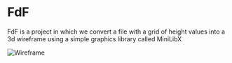 # FdF

FdF is a project in which we convert a file with a grid of height values into a 3d wireframe using a simple graphics library called MiniLibX

![Wireframe](https://github.com/user-attachments/assets/da1d2b2f-6081-4c94-a0d0-68dd148e49f7)
